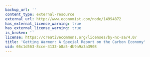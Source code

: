 ```yaml
---
backup_url: ''
content_type: external-resource
external_url: http://www.economist.com/node/14994872
has_external_licence_warning: true
has_external_license_warning: true
is_broken: ''
license: https://creativecommons.org/licenses/by-nc-sa/4.0/
title: 'Getting Warmer: A Special Report on the Carbon Economy'
uid: 66c1d563-8cce-4133-b8a5-4b9a9a3a3908
---
```

